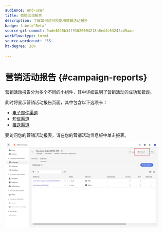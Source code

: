 ```yaml
---
audience: end-user
title: 营销活动报告
description: 了解如何访问和使用营销活动报告
badge: label="Beta"
source-git-commit: 9ade4045b34f93620694218a8ed4e53242c49aae
workflow-type: tm+mt
source-wordcount: '55'
ht-degree: 20%

---
```


# 营销活动报告 {#campaign-reports}

<!-- CAN BE REMOVED___
>[!CONTEXTUALHELP]
>id="acw_campaign_reporting_sending"
>title="Reporting Sending"
>abstract="The Sending tab within your report provides in-depth insights into your visitors' interactions with your deliveries and any potential errors they may have encountered."

>[!CONTEXTUALHELP]
>id="acw_campaign_reporting_tracking"
>title="Reporting tracking"
>abstract="The Tracking tab within your report offers valuable data, including recipient behavior per link, breakdown of opens and clicks, as well as detailed information about the most frequently clicked URLs during a delivery."
-->



营销活动报告分为多个不同的小组件，其中详细说明了营销活动的成功和错误。

此时将显示营销活动报告页面，其中包含以下选项卡：

* [电子邮件渠道](campaign-reports-email.md)
* [短信渠道](campaign-reports-sms.md)
* [推送渠道](campaign-reports-push.md)

要访问您的营销活动报表，请在您的营销活动信息板中单击报表。

![](assets/campaign_report_email_13.png)
